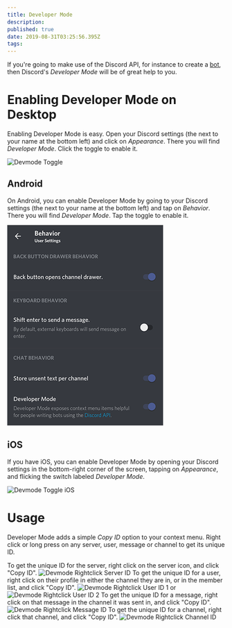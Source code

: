 ```yaml
---
title: Developer Mode
description: 
published: true
date: 2019-08-31T03:25:56.395Z
tags: 
---
```


<!-- SUBTITLE: An in-depth documentation of Discord's Developer Mode-->

If you're going to make use of the Discord API, for instance to create a [bot](/bots), then Discord's *Developer Mode* will be of great help to you.

# Enabling Developer Mode on Desktop
Enabling Developer Mode is easy. Open your Discord settings (the <i class="icon-cog"></i> next to your name at the bottom left) and click on *Appearance*. There you will find *Developer Mode*. Click the toggle to enable it.

![Devmode Toggle](https://nobody-loves.me/i/isb4.png)

## Android

On Android, you can enable Developer Mode by going to your Discord settings (the <i class="icon-cog"></i> next to your name at the bottom left) and tap on *Behavior*. There you will find *Developer Mode*. Tap the toggle to enable it.

![Devmode Toggle Android](/uploads/developer-mode/devmode-toggle-android.png "Devmode Toggle Android")

## iOS

If you have iOS, you can enable Developer Mode by opening your Discord settings <i class="icon-cog"></i> in the bottom-right corner of the screen, tapping on *Appearance*, and flicking the switch labeled *Developer Mode*.

![Devmode Toggle iOS](https://cdn.discordapp.com/attachments/617186004327071776/617194493640179732/iOS-DEV-MODE-TOGGLE.png)

# Usage
Developer Mode adds a simple *Copy ID* option to your context menu. Right click or long press on any server, user, message or channel to get its unique ID.

To get the unique ID for the server, right click on the server icon, and click "Copy ID".
![Devmode Rightclick Server ID](https://nobody-loves.me/i/196u.png)
To get the unique ID for a user, right click on their profile in either the channel they are in, or in the member list, and click "Copy ID".
![Devmode Rightclick User ID 1](https://nobody-loves.me/i/n91v.png)
or 
![Devmode Rightclick User ID 2](https://nobody-loves.me/i/sshz.png)
To get the unique ID for a message, right click on that message in the channel it was sent in, and click "Copy ID".
![Devmode Rightclick Message ID](https://nobody-loves.me/i/ubjg.png)
To get the unique ID for a channel, right click that channel, and click "Copy ID". 
![Devmode Rightclick Channel ID](https://nobody-loves.me/i/zjuw.png)